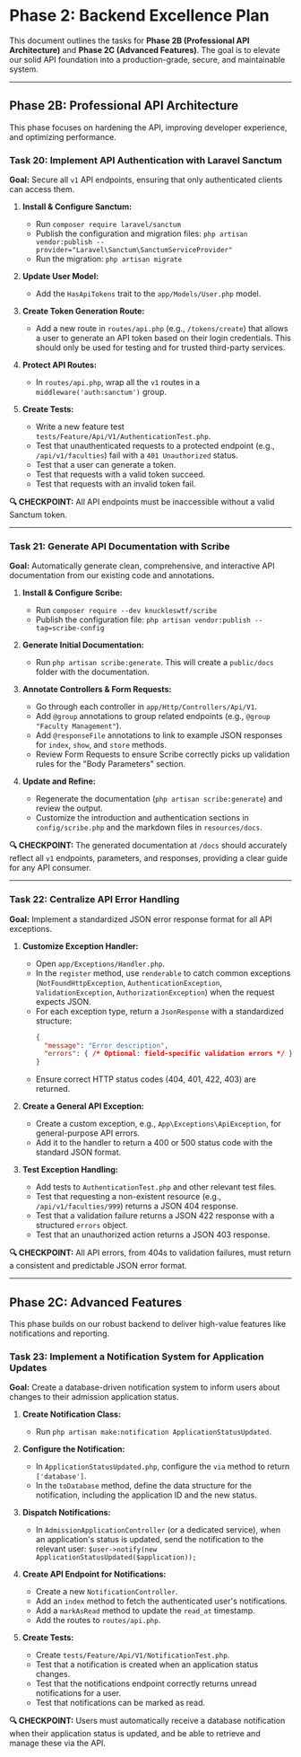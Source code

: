 # Phase 2: Backend Excellence Plan

This document outlines the tasks for **Phase 2B (Professional API Architecture)** and **Phase 2C (Advanced Features)**. The goal is to elevate our solid API foundation into a production-grade, secure, and maintainable system.

---

## Phase 2B: Professional API Architecture

This phase focuses on hardening the API, improving developer experience, and optimizing performance.

### Task 20: Implement API Authentication with Laravel Sanctum

**Goal:** Secure all `v1` API endpoints, ensuring that only authenticated clients can access them.

1.  **Install & Configure Sanctum:**
    - Run `composer require laravel/sanctum`
    - Publish the configuration and migration files: `php artisan vendor:publish --provider="Laravel\Sanctum\SanctumServiceProvider"`
    - Run the migration: `php artisan migrate`

2.  **Update User Model:**
    - Add the `HasApiTokens` trait to the `app/Models/User.php` model.

3.  **Create Token Generation Route:**
    - Add a new route in `routes/api.php` (e.g., `/tokens/create`) that allows a user to generate an API token based on their login credentials. This should only be used for testing and for trusted third-party services.

4.  **Protect API Routes:**
    - In `routes/api.php`, wrap all the `v1` routes in a `middleware('auth:sanctum')` group.

5.  **Create Tests:**
    - Write a new feature test `tests/Feature/Api/V1/AuthenticationTest.php`.
    - Test that unauthenticated requests to a protected endpoint (e.g., `/api/v1/faculties`) fail with a `401 Unauthorized` status.
    - Test that a user can generate a token.
    - Test that requests with a valid token succeed.
    - Test that requests with an invalid token fail.

**🔍 CHECKPOINT:** All API endpoints must be inaccessible without a valid Sanctum token.

---

### Task 21: Generate API Documentation with Scribe

**Goal:** Automatically generate clean, comprehensive, and interactive API documentation from our existing code and annotations.

1.  **Install & Configure Scribe:**
    - Run `composer require --dev knuckleswtf/scribe`
    - Publish the configuration file: `php artisan vendor:publish --tag=scribe-config`

2.  **Generate Initial Documentation:**
    - Run `php artisan scribe:generate`. This will create a `public/docs` folder with the documentation.

3.  **Annotate Controllers & Form Requests:**
    - Go through each controller in `app/Http/Controllers/Api/V1`.
    - Add `@group` annotations to group related endpoints (e.g., `@group "Faculty Management"`).
    - Add `@responseFile` annotations to link to example JSON responses for `index`, `show`, and `store` methods.
    - Review Form Requests to ensure Scribe correctly picks up validation rules for the "Body Parameters" section.

4.  **Update and Refine:**
    - Regenerate the documentation (`php artisan scribe:generate`) and review the output.
    - Customize the introduction and authentication sections in `config/scribe.php` and the markdown files in `resources/docs`.

**🔍 CHECKPOINT:** The generated documentation at `/docs` should accurately reflect all `v1` endpoints, parameters, and responses, providing a clear guide for any API consumer.

---

### Task 22: Centralize API Error Handling

**Goal:** Implement a standardized JSON error response format for all API exceptions.

1.  **Customize Exception Handler:**
    - Open `app/Exceptions/Handler.php`.
    - In the `register` method, use `renderable` to catch common exceptions (`NotFoundHttpException`, `AuthenticationException`, `ValidationException`, `AuthorizationException`) when the request expects JSON.
    - For each exception type, return a `JsonResponse` with a standardized structure:
      ```json
      {
        "message": "Error description",
        "errors": { /* Optional: field-specific validation errors */ }
      }
      ```
    - Ensure correct HTTP status codes (404, 401, 422, 403) are returned.

2.  **Create a General API Exception:**
    - Create a custom exception, e.g., `App\Exceptions\ApiException`, for general-purpose API errors.
    - Add it to the handler to return a 400 or 500 status code with the standard JSON format.

3.  **Test Exception Handling:**
    - Add tests to `AuthenticationTest.php` and other relevant test files.
    - Test that requesting a non-existent resource (e.g., `/api/v1/faculties/999`) returns a JSON 404 response.
    - Test that a validation failure returns a JSON 422 response with a structured `errors` object.
    - Test that an unauthorized action returns a JSON 403 response.

**🔍 CHECKPOINT:** All API errors, from 404s to validation failures, must return a consistent and predictable JSON error format.

---
## Phase 2C: Advanced Features

This phase builds on our robust backend to deliver high-value features like notifications and reporting.

### Task 23: Implement a Notification System for Application Updates

**Goal:** Create a database-driven notification system to inform users about changes to their admission application status.

1.  **Create Notification Class:**
    - Run `php artisan make:notification ApplicationStatusUpdated`.

2.  **Configure the Notification:**
    - In `ApplicationStatusUpdated.php`, configure the `via` method to return `['database']`.
    - In the `toDatabase` method, define the data structure for the notification, including the application ID and the new status.

3.  **Dispatch Notifications:**
    - In `AdmissionApplicationController` (or a dedicated service), when an application's status is updated, send the notification to the relevant user: `$user->notify(new ApplicationStatusUpdated($application));`

4.  **Create API Endpoint for Notifications:**
    - Create a new `NotificationController`.
    - Add an `index` method to fetch the authenticated user's notifications.
    - Add a `markAsRead` method to update the `read_at` timestamp.
    - Add the routes to `routes/api.php`.

5.  **Create Tests:**
    - Create `tests/Feature/Api/V1/NotificationTest.php`.
    - Test that a notification is created when an application status changes.
    - Test that the notifications endpoint correctly returns unread notifications for a user.
    - Test that notifications can be marked as read.

**🔍 CHECKPOINT:** Users must automatically receive a database notification when their application status is updated, and be able to retrieve and manage these via the API. 